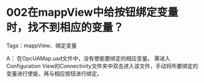# 002在mappView中给按钮绑定变量时，找不到相应的变量？
Tags：mappView、绑定变量

A：
	在OpcUAMap.uad文件中，没有使能要绑定的相应变量。
	需进入Configuration View的Connectivity文件夹中双击进入该文件，手动将所要绑定的变量进行使能，再与相应按钮进行绑定。
